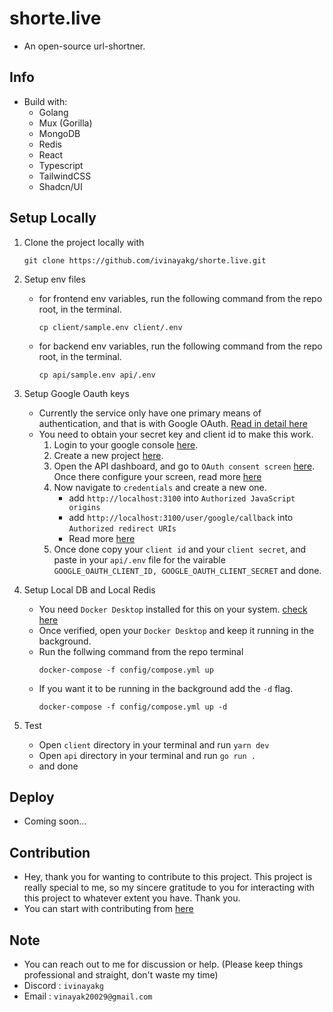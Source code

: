 # shorte.live

- An open-source url-shortner.

## Info

- Build with:
  - Golang
  - Mux (Gorilla)
  - MongoDB
  - Redis
  - React
  - Typescript
  - TailwindCSS
  - Shadcn/UI

## Setup Locally

1. Clone the project locally with
   ```
   git clone https://github.com/ivinayakg/shorte.live.git
   ```
2. Setup env files
   - for frontend env variables, run the following command from the repo root, in the terminal.
     ```
     cp client/sample.env client/.env
     ```
   - for backend env variables, run the following command from the repo root, in the terminal.
     ```
     cp api/sample.env api/.env
     ```
3. Setup Google Oauth keys

   - Currently the service only have one primary means of authentication, and that is with Google OAuth. [Read in detail here](https://developers.google.com/identity/protocols/oauth2)
   - You need to obtain your secret key and client id to make this work.
     1. Login to your google console [here](https://console.cloud.google.com).
     2. Create a new project [here](https://console.cloud.google.com/projectcreate).
     3. Open the API dashboard, and go to `OAuth consent screen` [here](https://console.cloud.google.com/apis/credentials/consent). Once there configure your screen, read more [here](https://developers.google.com/workspace/guides/configure-oauth-consent)
     4. Now navigate to `credentials` and create a new one.
        - add `http://localhost:3100` into `Authorized JavaScript origins`
        - add `http://localhost:3100/user/google/callback` into `Authorized redirect URIs`
        - Read more [here](https://developers.google.com/identity/protocols/oauth2/web-server#creatingcred)
     5. Once done copy your `client id` and your `client secret`, and paste in your `api/.env` file for the vairable `GOOGLE_OAUTH_CLIENT_ID, GOOGLE_OAUTH_CLIENT_SECRET` and done.

4. Setup Local DB and Local Redis

   - You need `Docker Desktop` installed for this on your system. [check here](https://docs.docker.com/desktop/)
   - Once verified, open your `Docker Desktop` and keep it running in the background.
   - Run the follwing command from the repo terminal
     ```
     docker-compose -f config/compose.yml up
     ```
   - If you want it to be running in the background add the `-d` flag.
     ```
     docker-compose -f config/compose.yml up -d
     ```

5. Test
   - Open `client` directory in your terminal and run `yarn dev`
   - Open `api` directory in your terminal and run `go run .`
   - and done

## Deploy

- Coming soon...

## Contribution

- Hey, thank you for wanting to contribute to this project. This project is really special to me, so my sincere gratitude to you for interacting with this project to whatever extent you have. Thank you.
- You can start with contributing from [here](https://github.com/ivinayakg/shorte.live/blob/v2/contributing.md)

## Note

- You can reach out to me for discussion or help. (Please keep things professional and straight, don't waste my time)
- Discord : `ivinayakg`
- Email : `vinayak20029@gmail.com`

